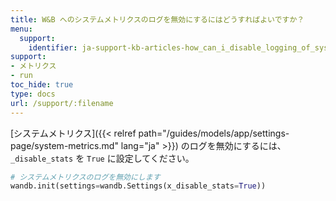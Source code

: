 ```yaml
---
title: W&B へのシステムメトリクスのログを無効にするにはどうすればよいですか？
menu:
  support:
    identifier: ja-support-kb-articles-how_can_i_disable_logging_of_system_metrics_to_wb
support:
- メトリクス
- run
toc_hide: true
type: docs
url: /support/:filename
---
```


[システムメトリクス]({{< relref path="/guides/models/app/settings-page/system-metrics.md" lang="ja" >}}) のログを無効にするには、`_disable_stats` を `True` に設定してください。

```python
# システムメトリクスのログを無効にします
wandb.init(settings=wandb.Settings(x_disable_stats=True))
```